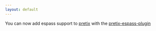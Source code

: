 ```yaml
---
layout: default
---
```


You can now add espass support to [pretix](http://pretix.de) with the [pretix-espass-plugin](https://github.com/esPass/pretix-espass)


